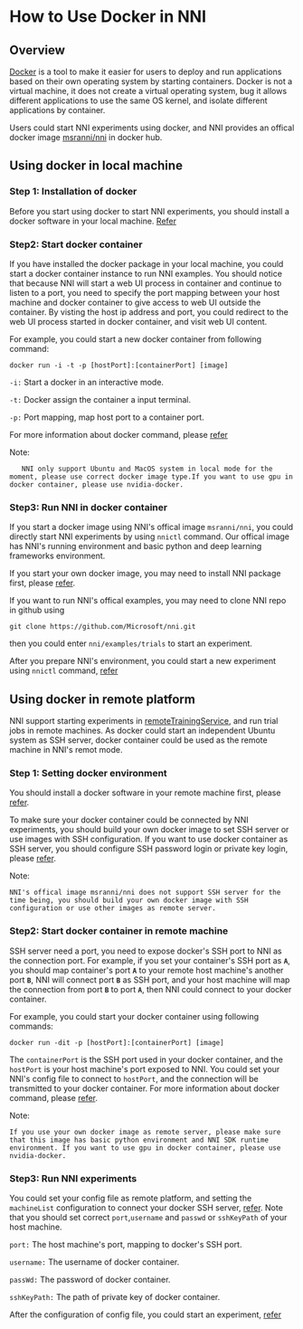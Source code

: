 **How to Use Docker in NNI**
===

## Overview

[Docker](https://www.docker.com/) is a tool to make it easier for users to deploy and run applications based on their own operating system by starting containers. Docker is not a virtual machine, it does not create a virtual operating system, bug it allows different applications to use the same OS kernel, and isolate different applications by container.

Users could start NNI experiments using docker, and NNI provides an offical docker image [msranni/nni](https://hub.docker.com/r/msranni/nni) in docker hub.

## Using docker in local machine

### Step 1: Installation of docker
Before you start using docker to start NNI experiments, you should install a docker software in your local machine. [Refer](https://docs.docker.com/install/linux/docker-ce/ubuntu/)

### Step2: Start docker container
If you have installed the docker package in your local machine, you could start a docker container instance to run NNI examples. You should notice that because NNI will start a web UI process in container and continue to listen to a port, you need to specify the port mapping between your host machine and docker container to give access to web UI outside the container. By visting the host ip address and port, you could redirect to the web UI process started in docker container, and visit web UI content.

For example, you could start a new docker container from following command:
```
docker run -i -t -p [hostPort]:[containerPort] [image]
``` 
`-i:` Start a docker in an interactive mode.  

`-t:` Docker assign the container a input terminal.  

`-p:` Port mapping, map host port to a container port.  

For more information about docker command, please [refer](https://docs.docker.com/v17.09/edge/engine/reference/run/)

Note:
```
   NNI only support Ubuntu and MacOS system in local mode for the moment, please use correct docker image type.If you want to use gpu in docker container, please use nvidia-docker.
```
### Step3: Run NNI in docker container

If you start a docker image using NNI's offical image `msranni/nni`, you could directly start NNI experiments by using `nnictl` command. Our offical image has NNI's running environment and basic python and deep learning frameworks environment. 

If you start your own docker image, you may need to install NNI package first, please [refer](Installation.md).

If you want to run NNI's offical examples, you may need to clone NNI repo in github using 
```
git clone https://github.com/Microsoft/nni.git
```
then you could enter `nni/examples/trials` to start an experiment.

After you prepare NNI's environment, you could start a new experiment using `nnictl` command, [refer](QuickStart.md)

## Using docker in remote platform

NNI support starting experiments in [remoteTrainingService](RemoteMachineMode.md), and run trial jobs in remote machines. As docker could start an independent Ubuntu system as SSH server, docker container could be used as the remote machine in NNI's remot mode.

### Step 1: Setting docker environment

You should install a docker software in your remote machine first, please [refer](https://docs.docker.com/install/linux/docker-ce/ubuntu/).

To make sure your docker container could be connected by NNI experiments, you should build your own docker image to set SSH server or use images with SSH configuration. If you want to use docker container as SSH server, you should configure SSH password login or private key login, please [refer](https://docs.docker.com/engine/examples/running_ssh_service/).

Note:
```
NNI's offical image msranni/nni does not support SSH server for the time being, you should build your own docker image with SSH configuration or use other images as remote server.
```

### Step2: Start docker container in remote machine

SSH server need a port, you need to expose docker's SSH port to NNI as the connection port. For example, if you set your container's SSH port as **`A`**, you should map container's port **`A`** to your remote host machine's another port **`B`**, NNI will connect port **`B`** as SSH port, and your host machine will map the connection from port **`B`** to port **`A`**, then NNI could connect to your docker container.

For example, you could start your docker container using following commands:
```
docker run -dit -p [hostPort]:[containerPort] [image]
```
The `containerPort` is the SSH port used in your docker container, and the `hostPort` is your host machine's port exposed to NNI. You could set your NNI's config file to connect to `hostPort`, and the connection will be transmitted to your docker container.
For more information about docker command, please [refer](https://docs.docker.com/v17.09/edge/engine/reference/run/).

Note:
```
If you use your own docker image as remote server, please make sure that this image has basic python environment and NNI SDK runtime environment. If you want to use gpu in docker container, please use nvidia-docker.
```

### Step3: Run NNI experiments

You could set your config file as remote platform, and setting the `machineList` configuration to connect your docker SSH server, [refer](RemoteMachineMode.md). Note that you should set correct `port`,`username` and `passwd` or `sshKeyPath` of your host machine.

`port:` The host machine's port, mapping to docker's SSH port.

`username:` The username of docker container.

`passWd:` The password of docker container.

`sshKeyPath:` The path of private key of docker container.

After the configuration of config file, you could start an experiment, [refer](QuickStart.md)